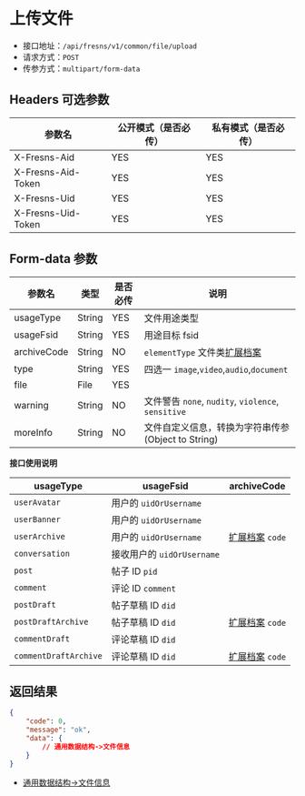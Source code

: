 # 上传文件

- 接口地址：`/api/fresns/v1/common/file/upload`
- 请求方式：`POST`
- 传参方式：`multipart/form-data`

## Headers 可选参数

| 参数名 | 公开模式（是否必传） | 私有模式（是否必传） |
| --- | --- | --- |
| X-Fresns-Aid | YES | YES |
| X-Fresns-Aid-Token | YES | YES |
| X-Fresns-Uid | YES | YES |
| X-Fresns-Uid-Token | YES | YES |

## Form-data 参数

| 参数名 | 类型 | 是否必传 | 说明 |
| --- | --- | --- | --- |
| usageType | String | YES | 文件用途类型 |
| usageFsid | String | YES | 用途目标 fsid |
| archiveCode | String | NO | `elementType` 文件类[扩展档案](../global/archives.md) |
| type | String | YES | 四选一 `image`,`video`,`audio`,`document` |
| file | File | YES |  |
| warning | String | NO | 文件警告 `none`, `nudity`, `violence`, `sensitive` |
| moreInfo | String | NO | 文件自定义信息，转换为字符串传参 (Object to String) |

**接口使用说明**

| usageType | usageFsid | archiveCode |
| --- | --- | --- |
| `userAvatar` | 用户的 `uidOrUsername` |  |
| `userBanner` | 用户的 `uidOrUsername` |  |
| `userArchive` | 用户的 `uidOrUsername` | [扩展档案](../global/archives.md) `code` |
| `conversation` | 接收用户的 `uidOrUsername` |  |
| `post` | 帖子 ID `pid` |  |
| `comment` | 评论 ID `comment` |  |
| `postDraft` | 帖子草稿 ID `did` |  |
| `postDraftArchive` | 帖子草稿 ID `did` | [扩展档案](../global/archives.md) `code` |
| `commentDraft` | 评论草稿 ID `did` |  |
| `commentDraftArchive` | 评论草稿 ID `did` | [扩展档案](../global/archives.md) `code` |

## 返回结果

```json
{
    "code": 0,
    "message": "ok",
    "data": {
        // 通用数据结构->文件信息
    }
}
```

- [通用数据结构->文件信息](../../reference/data/file.md)
